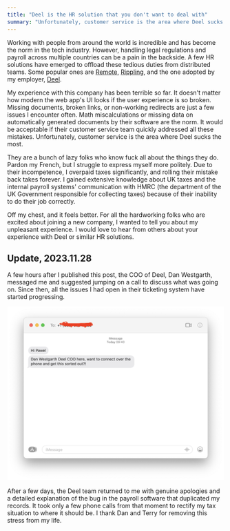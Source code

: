 ```yaml
---
title: "Deel is the HR solution that you don't want to deal with"
summary: "Unfortunately, customer service is the area where Deel sucks the most. Due to their incompetence, I overpaid taxes significantly, and rolling their mistake back takes forever."
---
```


Working with people from around the world is incredible and has become the norm in the tech industry. However, handling legal regulations and payroll across multiple countries can be a pain in the backside. A few HR solutions have emerged to offload these tedious duties from distributed teams. Some popular ones are [Remote](https://remote.com), [Rippling](https://www.rippling.com), and the one adopted by my employer, [Deel](https://www.deel.com).

My experience with this company has been terrible so far. It doesn't matter how modern the web app's UI looks if the user experience is so broken. Missing documents, broken links, or non-working redirects are just a few issues I encounter often. Math miscalculations or missing data on automatically generated documents by their software are the norm. It would be acceptable if their customer service team quickly addressed all these mistakes. Unfortunately, customer service is the area where Deel sucks the most.

They are a bunch of lazy folks who know fuck all about the things they do. Pardon my French, but I struggle to express myself more politely. Due to their incompetence, I overpaid taxes significantly, and rolling their mistake back takes forever. I gained extensive knowledge about UK taxes and the internal payroll systems' communication with HMRC (the department of the UK Government responsible for collecting taxes) because of their inability to do their job correctly.

Off my chest, and it feels better. For all the hardworking folks who are excited about joining a new company, I wanted to tell you about my unpleasant experience. I would love to hear from others about your experience with Deel or similar HR solutions.

## Update, 2023.11.28

A few hours after I published this post, the COO of Deel, Dan Westgarth, messaged me and suggested jumping on a call to discuss what was going on. Since then, all the issues I had open in their ticketing system have started progressing.

![A screenshot of message from Dan, COO of Deel](dan.png)

After a few days, the Deel team returned to me with genuine apologies and a detailed explanation of the bug in the payroll software that duplicated my records. It took only a few phone calls from that moment to rectify my tax situation to where it should be. I thank Dan and Terry for removing this stress from my life.

